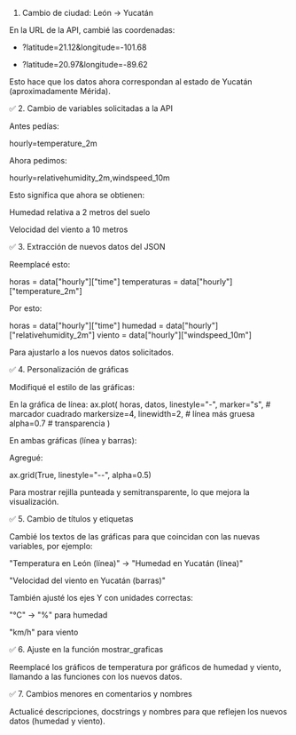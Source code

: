 1. Cambio de ciudad: León → Yucatán

En la URL de la API, cambié las coordenadas:

- ?latitude=21.12&longitude=-101.68
+ ?latitude=20.97&longitude=-89.62


Esto hace que los datos ahora correspondan al estado de Yucatán (aproximadamente Mérida).

✅ 2. Cambio de variables solicitadas a la API

Antes pedías:

hourly=temperature_2m


Ahora pedimos:

hourly=relativehumidity_2m,windspeed_10m


Esto significa que ahora se obtienen:

Humedad relativa a 2 metros del suelo

Velocidad del viento a 10 metros

✅ 3. Extracción de nuevos datos del JSON

Reemplacé esto:

horas = data["hourly"]["time"]
temperaturas = data["hourly"]["temperature_2m"]


Por esto:

horas = data["hourly"]["time"]
humedad = data["hourly"]["relativehumidity_2m"]
viento = data["hourly"]["windspeed_10m"]


Para ajustarlo a los nuevos datos solicitados.

✅ 4. Personalización de gráficas

Modifiqué el estilo de las gráficas:

En la gráfica de línea:
ax.plot(
    horas,
    datos,
    linestyle="-",
    marker="s",        # marcador cuadrado
    markersize=4,
    linewidth=2,       # línea más gruesa
    alpha=0.7          # transparencia
)

En ambas gráficas (línea y barras):

Agregué:

ax.grid(True, linestyle="--", alpha=0.5)


Para mostrar rejilla punteada y semitransparente, lo que mejora la visualización.

✅ 5. Cambio de títulos y etiquetas

Cambié los textos de las gráficas para que coincidan con las nuevas variables, por ejemplo:

"Temperatura en León (línea)" → "Humedad en Yucatán (línea)"

"Velocidad del viento en Yucatán (barras)"

También ajusté los ejes Y con unidades correctas:

"°C" → "%" para humedad

"km/h" para viento

✅ 6. Ajuste en la función mostrar_graficas

Reemplacé los gráficos de temperatura por gráficos de humedad y viento, llamando a las funciones con los nuevos datos.

✅ 7. Cambios menores en comentarios y nombres

Actualicé descripciones, docstrings y nombres para que reflejen los nuevos datos (humedad y viento).